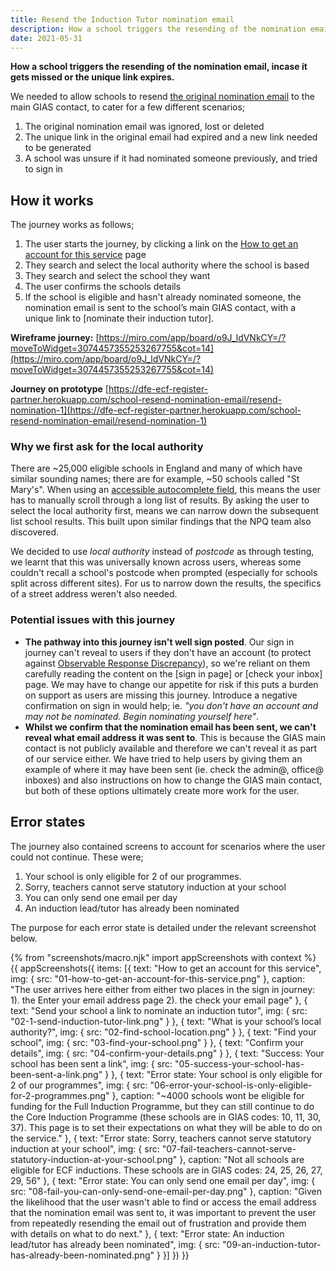 ```yaml
---
title: Resend the Induction Tutor nomination email
description: How a school triggers the resending of the nomination email, incase it gets missed or the unique link expires.
date: 2021-05-31
---
```


**How a school triggers the resending of the nomination email, incase it gets missed or the unique link expires.**

We needed to allow schools to resend [the original nomination email](/manage-training/nominating-an-induction-tutor/#email-important-nqt-induction-changes) to the main GIAS contact, to cater for a few different scenarios;

1. The original nomination email was ignored, lost or deleted
2. The unique link in the original email had expired and a new link needed to be generated
3. A school was unsure if it had nominated someone previously, and tried to sign in

## How it works
The journey works as follows;
1. The user starts the journey, by clicking a link on the [How to get an account for this service](#how-to-get-an-account-for-this-service) page
2. They search and select the local authority where the school is based
3. They search and select the school they want
4. The user confirms the schools details
5. If the school is eligible and hasn't already nominated someone, the nomination email is sent to the school’s main GIAS contact, with a unique link to [nominate their induction tutor].

**Wireframe journey:**
[https://miro.com/app/board/o9J_ldVNkCY=/?moveToWidget=3074457355253267755&cot=14](https://miro.com/app/board/o9J_ldVNkCY=/?moveToWidget=3074457355253267755&cot=14)

**Journey on prototype**
[https://dfe-ecf-register-partner.herokuapp.com/school-resend-nomination-email/resend-nomination-1](https://dfe-ecf-register-partner.herokuapp.com/school-resend-nomination-email/resend-nomination-1)

### Why we first ask for the local authority
There are ~25,000 eligible schools in England and many of which have similar sounding names; there are for example, ~50 schools called "St Mary's". When using an [accessible autocomplete field](https://github.com/alphagov/accessible-autocomplete), this means the user has to manually scroll through a long list of results. By asking the user to select the local authority first, means we can narrow down the subsequent list school results. This built upon similar findings that the NPQ team also discovered.

We decided to use *local authority* instead of *postcode* as through testing, we learnt that this was universally known across users, whereas some couldn't recall a school's postcode when prompted (especially for schools split across different sites). For us to narrow down the results, the specifics of a street address weren't also needed.


### Potential issues with this journey

* **The pathway into this journey isn't well sign posted**. Our sign in journey can't reveal to users if they don't have an account (to protect against [Observable Response Discrepancy](https://cwe.mitre.org/data/definitions/204.html)), so we're reliant on them carefully reading the content on the [sign in page] or [check your inbox] page. We may have to change our appetite for risk if this puts a burden on support as users are missing this journey. Introduce a negative confirmation on sign in would help; ie. *"you don't have an account and may not be nominated. Begin nominating yourself here"*.
* **Whilst we confirm that the nomination email has been sent, we can't reveal what email address it was sent to**. This is because the GIAS main contact is not publicly available and therefore we can't reveal it as part of our service either. We have tried to help users by giving them an example of where it may have been sent (ie. check the admin@, office@ inboxes) and also instructions on how to change the GIAS main contact, but both of these options ultimately create more work for the user.


## Error states
The journey also contained screens to account for scenarios where the user could not continue. These were;

1. Your school is only eligible for 2 of our programmes.
2. Sorry, teachers cannot serve statutory induction at your school
3. You can only send one email per day
4. An induction lead/tutor has already been nominated

The purpose for each error state is detailed under the relevant screenshot below.


{% from "screenshots/macro.njk" import appScreenshots with context %}
{{ appScreenshots({
  items: [{
      text: "How to get an account for this service",
      img: { src: "01-how-to-get-an-account-for-this-service.png" },
      caption: "The user arrives here either from either two places in the sign in journey: 1). the Enter your email address page 2). the check your email page"
    }, {
      text: "Send your school a link to nominate an induction tutor",
      img: { src: "02-1-send-induction-tutor-link.png" }
    }, {
      text: "What is your school’s local authority?",
      img: { src: "02-find-school-location.png" }
    }, {
      text: "Find your school",
      img: { src: "03-find-your-school.png" }
    }, {
      text: "Confirm your details",
      img: { src: "04-confirm-your-details.png" }
    }, {
      text: "Success: Your school has been sent a link",
      img: { src: "05-success-your-school-has-been-sent-a-link.png" }
    }, {
      text: "Error state: Your school is only eligible for 2 of our programmes",
      img: { src: "06-error-your-school-is-only-eligible-for-2-programmes.png" },
      caption: "~4000 schools wont be eligible for funding for the Full Induction Programme, but they can still continue to do the Core Induction Programme (these schools are in GIAS codes: 10, 11, 30, 37). This page is to set their expectations on what they will be able to do on the service."
    }, {
      text: "Error state: Sorry, teachers cannot serve statutory induction at your school",
      img: { src: "07-fail-teachers-cannot-serve-statutory-induction-at-your-school.png" },
      caption: "Not all schools are eligible for ECF inductions. These schools are in GIAS codes: 24, 25, 26, 27, 29, 56"
    }, {
      text: "Error state: You can only send one email per day",
      img: { src: "08-fail-you-can-only-send-one-email-per-day.png" },
      caption: "Given the likelihood that the user wasn't able to find or access the email address that the nomination email was sent to, it was important to prevent the user from repeatedly resending the email out of frustration and provide them with details on what to do next."
    }, {
      text: "Error state: An induction lead/tutor has already been nominated",
      img: { src: "09-an-induction-tutor-has-already-been-nominated.png" }
    }]
}) }}
